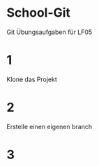 # School-Git

Git Übungsaufgaben für LF05

# 1

Klone das Projekt

# 2 

Erstelle einen eigenen branch

# 3


